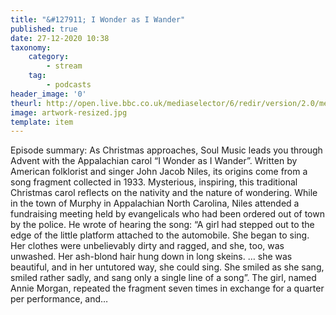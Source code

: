 ```yaml
---
title: "&#127911; I Wonder as I Wander"
published: true
date: 27-12-2020 10:38
taxonomy:
    category:
        - stream
    tag:
        - podcasts
header_image: '0'
theurl: http://open.live.bbc.co.uk/mediaselector/6/redir/version/2.0/mediaset/audio-nondrm-download/proto/http/vpid/p091tv17.mp3
image: artwork-resized.jpg
template: item
--- 
```

Episode summary: As Christmas approaches, Soul Music leads you through Advent with the Appalachian carol “I Wonder as I Wander”. Written by American folklorist and singer John Jacob Niles, its origins come from a song fragment collected in 1933. Mysterious, inspiring, this traditional Christmas carol reflects on the nativity and the nature of wondering. While in the town of Murphy in Appalachian North Carolina, Niles attended a fundraising meeting held by evangelicals who had been ordered out of town by the police. He wrote of hearing the song: “A girl had stepped out to the edge of the little platform attached to the automobile. She began to sing. Her clothes were unbelievably dirty and ragged, and she, too, was unwashed. Her ash-blond hair hung down in long skeins. … she was beautiful, and in her untutored way, she could sing. She smiled as she sang, smiled rather sadly, and sang only a single line of a song”. The girl, named Annie Morgan, repeated the fragment seven times in exchange for a quarter per performance, and…

